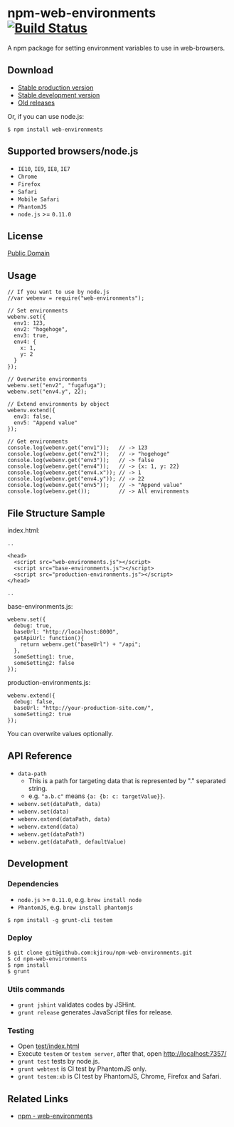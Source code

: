 npm-web-environments [![Build Status](https://travis-ci.org/kjirou/npm-web-environments.png)](https://travis-ci.org/kjirou/npm-web-environments)
====================

A npm package for setting environment variables to use in web-browsers.


## Download

- [Stable production version](https://raw.github.com/kjirou/npm-web-environments/master/web-environments.min.js)
- [Stable development version](https://raw.github.com/kjirou/npm-web-environments/master/web-environments.js)
- [Old releases](https://github.com/kjirou/npm-web-environments/releases)

Or, if you can use node.js:
```
$ npm install web-environments
```


## Supported browsers/node.js

- `IE10`, `IE9`, `IE8`, `IE7`
- `Chrome`
- `Firefox`
- `Safari`
- `Mobile Safari`
- `PhantomJS`
- `node.js` >= `0.11.0`


## License

[Public Domain](http://creativecommons.org/publicdomain/zero/1.0/)


## Usage
```
// If you want to use by node.js
//var webenv = require("web-environments");

// Set environments
webenv.set({
  env1: 123,
  env2: "hogehoge",
  env3: true,
  env4: {
    x: 1,
    y: 2
  }
});

// Overwrite environments
webenv.set("env2", "fugafuga");
webenv.set("env4.y", 22);

// Extend environments by object
webenv.extend({
  env3: false,
  env5: "Append value"
});

// Get environments
console.log(webenv.get("env1"));   // -> 123
console.log(webenv.get("env2"));   // -> "hogehoge"
console.log(webenv.get("env3"));   // -> false
console.log(webenv.get("env4"));   // -> {x: 1, y: 22}
console.log(webenv.get("env4.x")); // -> 1
console.log(webenv.get("env4.y")); // -> 22
console.log(webenv.get("env5"));   // -> "Append value"
console.log(webenv.get());         // -> All environments
```


## File Structure Sample

index.html:
```
..

<head>
  <script src="web-environments.js"></script>
  <script src="base-environments.js"></script>
  <script src="production-environments.js"></script>
</head>

..
```

base-environments.js:
```
webenv.set({
  debug: true,
  baseUrl: "http://localhost:8000",
  getApiUrl: function(){
    return webenv.get("baseUrl") + "/api";
  },
  someSetting1: true,
  someSetting2: false
});
```

production-environments.js:
```
webenv.extend({
  debug: false,
  baseUrl: "http://your-production-site.com/",
  someSetting2: true
});
```

You can overwrite values optionally.


## API Reference

- `data-path`
  - This is a path for targeting data that is represented by "." separated string.
  - e.g. `"a.b.c"` means `{a: {b: c: targetValue}}`.
- `webenv.set(dataPath, data)`
- `webenv.set(data)`
- `webenv.extend(dataPath, data)`
- `webenv.extend(data)`
- `webenv.get(dataPath?)`
- `webenv.get(dataPath, defaultValue)`


## Development

### Dependencies

- `node.js` >= `0.11.0`, e.g. `brew install node`
- `PhantomJS`, e.g. `brew install phantomjs`

```
$ npm install -g grunt-cli testem
```

### Deploy

```
$ git clone git@github.com:kjirou/npm-web-environments.git
$ cd npm-web-environments
$ npm install
$ grunt
```

### Utils commands

- `grunt jshint` validates codes by JSHint.
- `grunt release` generates JavaScript files for release.

### Testing

- Open [test/index.html](test/index.html)
- Execute `testem` or `testem server`, after that, open [http://localhost:7357/](http://localhost:7357/)
- `grunt test` tests by node.js.
- `grunt webtest` is CI test by PhantomJS only.
- `grunt testem:xb` is CI test by PhantomJS, Chrome, Firefox and Safari.


## Related Links

- [npm - web-environments](https://npmjs.org/package/web-environments)
